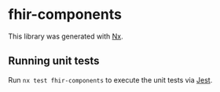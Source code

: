 # fhir-components

This library was generated with [Nx](https://nx.dev).

## Running unit tests

Run `nx test fhir-components` to execute the unit tests via [Jest](https://jestjs.io).
